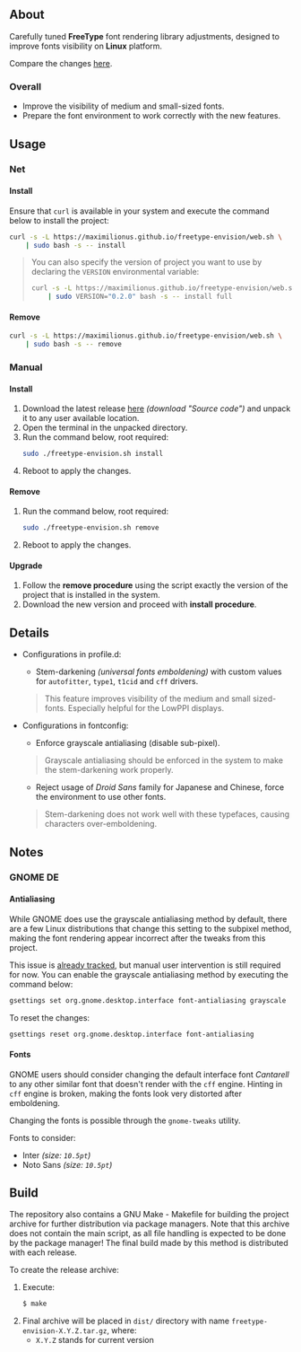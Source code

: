 ## About
Carefully tuned **FreeType** font rendering library adjustments, designed to
improve fonts visibility on **Linux** platform.

Compare the changes
[here](https://github.com/maximilionus/freetype-envision/wiki/Comparison).

### Overall
- Improve the visibility of medium and small-sized fonts.
- Prepare the font environment to work correctly with the new features.


## Usage
### Net
#### Install
Ensure that `curl` is available in your system and execute the command below to install the project:

```sh
curl -s -L https://maximilionus.github.io/freetype-envision/web.sh \
    | sudo bash -s -- install
```

> You can also specify the version of project you want to use by declaring the
> `VERSION` environmental variable:
> ```sh
> curl -s -L https://maximilionus.github.io/freetype-envision/web.sh \
>     | sudo VERSION="0.2.0" bash -s -- install full
> ```

#### Remove
```sh
curl -s -L https://maximilionus.github.io/freetype-envision/web.sh \
    | sudo bash -s -- remove
```

### Manual
#### Install
1. Download the latest release
   [here](https://github.com/maximilionus/freetype-envision/releases/latest)
   *(download "Source code")* and unpack it to any user available location.
2. Open the terminal in the unpacked directory.
3. Run the command below, root required:
   ```sh
   sudo ./freetype-envision.sh install
   ```
4. Reboot to apply the changes.

#### Remove
1. Run the command below, root required:
   ```sh
   sudo ./freetype-envision.sh remove
   ```
2. Reboot to apply the changes.

#### Upgrade
1. Follow the **remove procedure** using the script exactly the version of the
   project that is installed in the system.
2. Download the new version and proceed with **install procedure**.


## Details
- Configurations in profile.d:
   - Stem-darkening *(universal fonts emboldening)* with custom values for
     `autofitter`, `type1`, `t1cid` and `cff` drivers.
   > This feature improves visibility of the medium and small sized-fonts.
   > Especially helpful for the LowPPI displays.

- Configurations in fontconfig:
   - Enforce grayscale antialiasing (disable sub-pixel).
   > Grayscale antialiasing should be enforced in the system to make the
   > stem-darkening work properly.

   - Reject usage of *Droid Sans* family for Japanese and Chinese, force the
     environment to use other fonts.
   > Stem-darkening does not work well with these typefaces, causing characters
   > over-emboldening.


## Notes
### GNOME DE
#### Antialiasing
While GNOME does use the grayscale antialiasing method by default, there are a
few Linux distributions that change this setting to the subpixel method, making
the font rendering appear incorrect after the tweaks from this project.

This issue is
[already tracked](https://github.com/maximilionus/freetype-envision/issues/7),
but manual user intervention is still required for now. You can enable the
grayscale antialiasing method by executing the command below:

```sh
gsettings set org.gnome.desktop.interface font-antialiasing grayscale
```

To reset the changes:

```sh
gsettings reset org.gnome.desktop.interface font-antialiasing
```

#### Fonts
GNOME users should consider changing the default interface font *Cantarell* to
any other similar font that doesn't render with the `cff` engine. Hinting in
`cff` engine is broken, making the fonts look very distorted after emboldening.

Changing the fonts is possible through the `gnome-tweaks` utility.

Fonts to consider:
- Inter *(size: `10.5pt`)*
- Noto Sans *(size: `10.5pt`)*


## Build
The repository also contains a GNU Make - Makefile for building the project
archive for further distribution via package managers. Note that this archive
does not contain the main script, as all file handling is expected to be done
by the package manager! The final build made by this method is distributed with
each release.

To create the release archive:
1. Execute:
   ```sh
   $ make
   ```
2. Final archive will be placed in `dist/` directory with name
   `freetype-envision-X.Y.Z.tar.gz`, where:
    - `X.Y.Z` stands for current version
